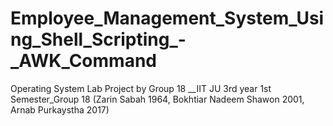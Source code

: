 # Employee_Management_System_Using_Shell_Scripting_-_AWK_Command
Operating System Lab Project by Group 18 __IIT JU 3rd year 1st Semester_Group 18 (Zarin Sabah 1964, Bokhtiar Nadeem Shawon 2001, Arnab Purkaystha 2017)
